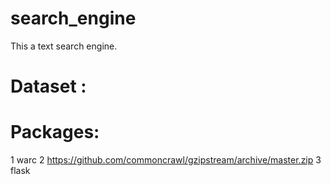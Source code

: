 # search_engine
This a text search engine.

# Dataset : 

# Packages:
1 warc
2 https://github.com/commoncrawl/gzipstream/archive/master.zip
3 flask

